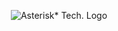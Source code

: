 <p align="center">
  <img src="asterisk_logo.pngx" alt="Asterisk* Tech. Logo" onerror\="\alert\(\2\)\" />
</p>

